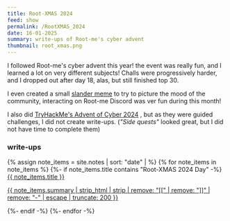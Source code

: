 ```yaml
---
title: Root-XMAS 2024
feed: show
permalink: /RootXMAS_2024
date: 16-01-2025
summary: write-ups of Root-me's cyber advent
thumbnail: root_xmas.png
---
```

I followed Root-me's cyber advent this year! the event was really fun, and I learned a lot on very different subjects! Challs were progressively harder, and I dropped out after day 18, alas, but still finished top 30. 

I even created a small [slander meme](https://www.youtube.com/watch?v=WxiEVJnXBEY) to try to picture the mood of the community, interacting on Root-me Discord was ver fun during this month!

I also did [TryHackMe's Advent of Cyber 2024](https://tryhackme.com/r/room/adventofcyber2024) , but as they were guided challenges, I did not create write-ups. (*"Side quests"* looked great, but I did not have time to complete them)

### write-ups

<div> <div class="related-wrapper">
{% assign note_items = site.notes | sort: "date" | %}
{% for note_items in note_items %}
{%- if note_items.title contains "Root-XMAS 2024 Day" -%}
<div class="notelist-feed">
<a href="{{ site.baseurl }}{{note_items.url}}"> {{ note_items.title }} </a>

<a href="{{ site.baseurl }}{{note_items.url}}" class="excerpt">{{ note_items.summary | strip_html | strip | remove: "[[" | remove: "]]" | remove: "-" | escape | truncate: 200 }}</a> 
</div>
{%- endif -%}
{%- endfor -%}
</div>
</div>